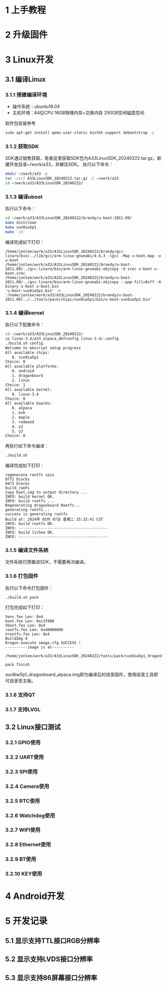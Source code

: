 # 1 上手教程
# 2 升级固件
# 3 Linux开发
## 3.1 编译Linux
### 3.1.1 搭建编译环境
+ 操作系统：ubuntu18.04
+ 主机环境：64位CPU 16GB物理内存+交换内存 250GB空闲磁盘空间

软件包安装参考
```bash
sudo apt-get install qemu-user-static binfmt-support debootstrap -y
```
### 3.1.2 获取SDK
SDK通过销售获取，笔者这里获取SDK包为A33LinuxSDK_20240222.tar.gz，新建开发目录~/work/a33，并解压SDK。
执行以下命令：
```bash
mkdir ~/work/a33 -p
tar -xzvf A33LinuxSDK_20240222.tar.gz -C ~/work/a33
cd ~/work/a33/A33LinuxSDK_20240222/
```
### 3.1.3 编译uboot
执行以下命令：
```bash
cd ~/work/a33/A33LinuxSDK_20240222/brandy/u-boot-2011.09/
make distclean
make sun8iw5p1
make -j8
```
编译完成如下打印：
```
/home/jonlee/work/a33/A33LinuxSDK_20240222/brandy/gcc-linaro/bin/../lib/gcc/arm-linux-gnueabi/4.6.3 -lgcc -Map u-boot.map -o u-boot
/home/jonlee/work/a33/A33LinuxSDK_20240222/brandy/u-boot-2011.09/../gcc-linaro/bin/arm-linux-gnueabi-objcopy -O srec u-boot u-boot.srec
/home/jonlee/work/a33/A33LinuxSDK_20240222/brandy/u-boot-2011.09/../gcc-linaro/bin/arm-linux-gnueabi-objcopy --gap-fill=0xff -O binary u-boot u-boot.bin
'u-boot-sun8iw5p1.bin' -> '/home/jonlee/work/a33/A33LinuxSDK_20240222/brandy/u-boot-2011.09/../../tools/pack/chips/sun8iw5p1/bin/u-boot-sun8iw5p1.bin'
```
### 3.1.4 编译kernel
执行以下配置命令：
```bash
cd ~/work/a33/A33LinuxSDK_20240222/
cp linux-3.4/a33_alpaca_defconfig linux-3.4/.config
./build.sh config
Welcome to mkscript setup progress
All available chips:
   0. sun8iw5p1
Choice: 0
All available platforms:
   0. android
   1. dragonboard
   2. linux
Choice: 1
All available kernel:
   0. linux-3.4
Choice: 0
All available boards:
   0. alpaca
   1. evb
   2. maple
   3. redwood
   4. y2
   5. y3
Choice: 0
```
再执行如下命令编译：
```bash
./build.sh
```
编译完成如下打印：
```
regenerate rootfs cpio
8772 blocks
9473 blocks
build_ramfs
Copy boot.img to output directory ...
INFO: build kernel OK.
INFO: build rootfs ...
Regenerating dragonboard Rootfs...
generating rootfs...
success in generating rootfs
Build at: 2024年 05月 07日 星期二 15:32:41 CST
INFO: build rootfs OK.
INFO: ----------------------------------------
INFO: build lichee OK.
INFO: ----------------------------------------
```
### 3.1.5 编译文件系统
文件系统已预置进SDK，不需要再次编译。
### 3.1.6 打包固件
执行以下命令打包固件：
```
./build.sh pack
```
打包完成如下打印：
```
Venv.fex Len: 0x4
boot.fex Len: 0xc3f800
Vboot.fex Len: 0x4
rootfs.fex Len: 0x40000000
Vrootfs.fex Len: 0x4
BuildImg 0
Dragon execute image.cfg SUCCESS !
----------image is at----------

/home/jonlee/work/a33/A33LinuxSDK_20240222/tools/pack/sun8iw5p1_dragonboard_alpaca.img                                                                                    
                                                                                                                                                                          
pack finish
```
sun8iw5p1_dragonboard_alpaca.img即为编译后的烧录固件，使用烧录工具即可烧录至主板。
### 3.1.6 支持QT
### 3.1.7 支持LVGL
## 3.2 Linux接口测试
### 3.2.1 GPIO使用
### 3.2.2 UART使用
### 3.2.3 SPI使用
### 3.2.4 Camera使用
### 3.2.5 RTC使用
### 3.2.6 Watchdog使用
### 3.2.7 WIFI使用
### 3.2.8 Ethernet使用
### 3.2.9 BT使用
### 3.2.10 KEY使用
# 4 Android开发
# 5 开发记录
## 5.1 显示支持TTL接口RGB分辨率
## 5.2 显示支持LVDS接口分辨率
## 5.3 显示支持86屏幕接口分辨率
